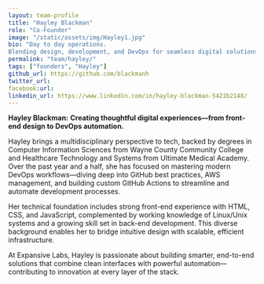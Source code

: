```yaml
---
layout: team-profile
title: "Hayley Blackman"
role: "Co-Founder"
image: "/static/assets/img/Hayley1.jpg"
bio: "Day to day operations. 
Blending design, development, and DevOps for seamless digital solutions."
permalink: "team/hayley/"
tags: ["founders", "Hayley"]
github_url: https://github.com/blackmanh
twitter_url:
facebook:url:
linkedin_url: https://www.linkedin.com/in/hayley-blackman-5421b2148/
---
```


**Hayley Blackman:**
**Creating thoughtful digital experiences—from front-end design to DevOps automation.**

Hayley brings a multidisciplinary perspective to tech, backed by degrees in Computer Information Sciences from Wayne County Community College and Healthcare Technology and Systems from Ultimate Medical Academy. Over the past year and a half, she has focused on mastering modern DevOps workflows—diving deep into GitHub best practices, AWS management, and building custom GitHub Actions to streamline and automate development processes.

Her technical foundation includes strong front-end experience with HTML, CSS, and JavaScript, complemented by working knowledge of Linux/Unix systems and a growing skill set in back-end development. This diverse background enables her to bridge intuitive design with scalable, efficient infrastructure.

At Expansive Labs, Hayley is passionate about building smarter, end-to-end solutions that combine clean interfaces with powerful automation—contributing to innovation at every layer of the stack.